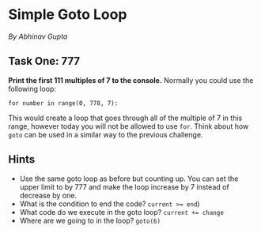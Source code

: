 # Simple Goto Loop

_By Abhinav Gupta_

## Task One: 777

**Print the first 111 multiples of 7 to the console.** Normally you could use the following loop:

```Python3
for number in range(0, 778, 7):
```

This would create a loop that goes through all of the multiple of 7 in this range, however today you will not be allowed to use `for`. Think about how `goto` can be used in a similar way to the previous challenge.

## Hints

- Use the same goto loop as before but counting up. You can set the upper limit to by 777 and make the loop increase by 7 instead of decrease by one.
- What is the condition to end the code? `current >= end`)
- What code do we execute in the goto loop? `current += change`
- Where are we going to in the loop? `goto(6)`
